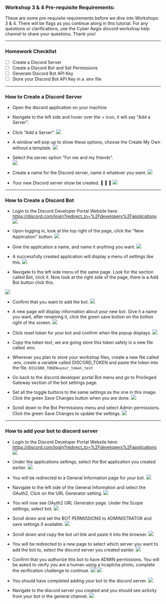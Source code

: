 ### Workshop 3 & 4 Pre-requisite Requirements:

These are some pre-requisite requirements before we dive into Workshops 3 & 4. There will be flags as you continue along in this tutorial. For any questions or clarifications, use the Cyber Aegis discord workshop help channel to share your questions. Thank you!

---
### Homework Checklist

- [ ] Create a Discord Server
- [ ] Create a Discord Bot and Set Permissions
- [ ] Generate Discord Bot API Key
- [ ] Store your Discord Bot API Key in a .env file

---
### How to Create a Discord Server 

- Open the discord application on your machine
- Navigate to the left side and hover over the + icon, it will say "Add a Server".
- Click "Add a Server".
![](create_server/add_server.png)

- A window will pop up to show these options, choose the Create My Own without a template.
![](create_server/create_a_server.png)


- Select the server option "For me and my friends".\
![](create_server/for_friends_server.png)


- Create a name for the Discord server, name it whatever you want.
![](create_server/name_server.png)


- Your new Discord server show be created. 🎉 🎉 🎉
![](create_server/completed_creation.png)


---

### How to Create a Discord Bot

- Login to the Discord Developer Portal Website here:
https://discord.com/login?redirect_to=%2Fdevelopers%2Fapplications
![](create_bot/dev_portal_login.png)


- Upon logging in, look at the top right of the page, click the "New Application" button. 
![](create_bot/new_app.png)


- Give the application a name, and name it anything you want.
![](create_bot/create_app.png)

- A successfully created application will display a menu of settings like this.
![](create_bot/created_app.png)


- Navigate to the left side menu of the same page. Look for the section called Bot, click it. Now look at the right side of the page, there is a Add Bot button click this.

![](create_bot/create_bot.png)


- Confirm that you want to add the bot.
![](create_bot/confirm_bot.png)

- A new page will display information about your new bot. Give it a name you want, after renaming it, click the green save button on the botton right of the screen.
![](create_bot/bot_created_menu.png)

- Click reset token for your bot and confirm when the popup displays.
![](create_bot/reset_bot_token.png)

- Copy the token text, we are going store this token safely in a new file called .env.

- Wherever you plan to store your workshop files, create a new file called .env, create a variable called DISCORD_TOKEN and paste the token into the file. 
`DISCORD_TOKEN=your_token_text`

- Go back to the discord developer portal Bot menu and go to Privileged Gateway section of the bot settings page. 
- Set all the toggle buttons to the same settings as the one in this image. Click the green Save Changes button when you are done.
![](create_bot/privileged_gateway.png)

- Scroll down to the Bot Permissions menu and select Admin permissions. Click the green Save Changes to update the settings.
![](create_bot/admin_bot.png)


---

### How to add your bot to discord server

- Login to the Discord Developer Portal Website here:
https://discord.com/login?redirect_to=%2Fdevelopers%2Fapplications
![](create_bot/dev_portal_login.png)


- Under the applications settings, select the Bot application you created earlier.
![](add_bot/select_application.png)


- You will be redirected to a General Information page for your bot. 
![](add_bot/get_client_id.png)


- Navigate to the left side of the General Information and select the OAuth2. Click on the URL Generator setting.
![](add_bot/oauth_menu.png)


- You will now see OAuth2 URL Generator page. Under the Scope settings, select bot.
![](add_bot/select_bot.png)


- Scroll down and set the BOT PERMISSIONS to ADMINISTRATOR and save settings if available.
![](add_bot/bot_permissions.png)


- Scroll down and copy the bot url link and paste it into the browser.
![](add_bot/bot_url.png)


- You will be redirected to a new page to select which server you want to add the bot to, select the discord server you created earlier.
![](add_bot/add_bot_to_server.png)


- Confirm that you authorize this bot to have ADMIN permissions. You will be asked to verify you are a human using a hcaptcha photo, complete the verification challenge to continue.
![](add_bot/authorize_admin.png)
![](add_bot/verify.png)


- You should have completed adding your bot to the discord server.
![](add_bot/completed.png)


- Navigate to the discord server you created and you should see activity from your bot in the general channel.
![](add_bot/welcome_to_server.png)

